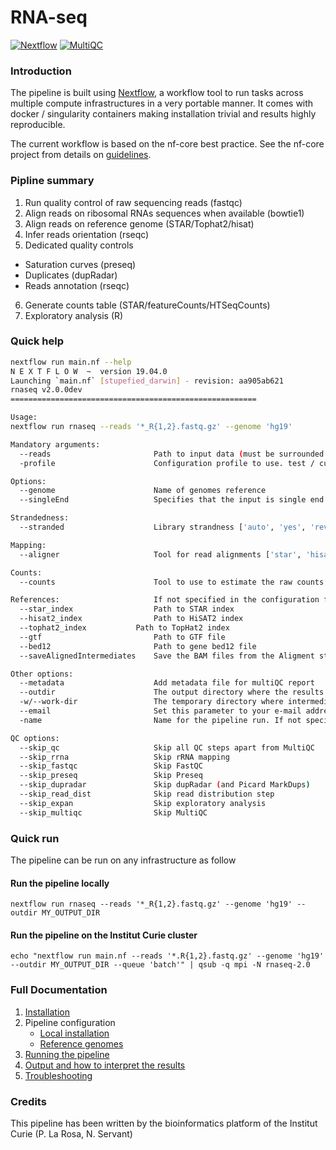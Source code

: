 # RNA-seq 

[![Nextflow](https://img.shields.io/badge/nextflow-%E2%89%A50.32.0-brightgreen.svg)](https://www.nextflow.io/)
[![MultiQC](https://img.shields.io/badge/MultiQC-1.6-blue.svg)](https://multiqc.info/)

### Introduction

The pipeline is built using [Nextflow](https://www.nextflow.io), a workflow tool to run tasks across multiple compute infrastructures in a very portable manner. 
It comes with docker / singularity containers making installation trivial and results highly reproducible.

The current workflow is based on the nf-core best practice. See the nf-core project from details on [guidelines](https://nf-co.re/).

### Pipline summary

1. Run quality control of raw sequencing reads (fastqc)
2. Align reads on ribosomal RNAs sequences when available (bowtie1)
3. Align reads on reference genome (STAR/Tophat2/hisat)
4. Infer reads orientation (rseqc)
5. Dedicated quality controls
  - Saturation curves (preseq)
  - Duplicates (dupRadar)
  - Reads annotation (rseqc)
6. Generate counts table (STAR/featureCounts/HTSeqCounts)
7. Exploratory analysis (R)

### Quick help

```bash
nextflow run main.nf --help
N E X T F L O W  ~  version 19.04.0
Launching `main.nf` [stupefied_darwin] - revision: aa905ab621
rnaseq v2.0.0dev
=======================================================

Usage:
nextflow run rnaseq --reads '*_R{1,2}.fastq.gz' --genome 'hg19' 

Mandatory arguments:
  --reads                       Path to input data (must be surrounded with quotes)
  -profile                      Configuration profile to use. test / curie / conda / docker / singularity

Options:
  --genome                      Name of genomes reference
  --singleEnd                   Specifies that the input is single end reads

Strandedness:
  --stranded                    Library strandness ['auto', 'yes', 'reverse', 'no']. Default: 'auto'

Mapping:
  --aligner                     Tool for read alignments ['star', 'hisat2', 'tophat2']. Default: 'star'

Counts:
  --counts                      Tool to use to estimate the raw counts per gene ['star', 'featureCounts', 'HTseqCounts']. Default: 'star'

References:                     If not specified in the configuration file or you wish to overwrite any of the references.
  --star_index                  Path to STAR index
  --hisat2_index                Path to HiSAT2 index
  --tophat2_index		    Path to TopHat2 index
  --gtf                         Path to GTF file
  --bed12                       Path to gene bed12 file
  --saveAlignedIntermediates    Save the BAM files from the Aligment step  - not done by default

Other options:
  --metadata                    Add metadata file for multiQC report
  --outdir                      The output directory where the results will be saved
  -w/--work-dir                 The temporary directory where intermediate data will be saved
  --email                       Set this parameter to your e-mail address to get a summary e-mail with details of the run sent to you when the workflow exits
  -name                         Name for the pipeline run. If not specified, Nextflow will automatically generate a random mnemonic.

QC options:
  --skip_qc                     Skip all QC steps apart from MultiQC
  --skip_rrna                   Skip rRNA mapping
  --skip_fastqc                 Skip FastQC
  --skip_preseq                 Skip Preseq
  --skip_dupradar               Skip dupRadar (and Picard MarkDups)
  --skip_read_dist              Skip read distribution step
  --skip_expan                  Skip exploratory analysis
  --skip_multiqc                Skip MultiQC

```

### Quick run

The pipeline can be run on any infrastructure as follow

#### Run the pipeline locally

```
nextflow run rnaseq --reads '*_R{1,2}.fastq.gz' --genome 'hg19' --outdir MY_OUTPUT_DIR

```

#### Run the pipeline on the Institut Curie cluster

```
echo "nextflow run main.nf --reads '*.R{1,2}.fastq.gz' --genome 'hg19' --outdir MY_OUTPUT_DIR --queue 'batch'" | qsub -q mpi -N rnaseq-2.0

```

### Full Documentation

1. [Installation](docs/installation.md)
2. Pipeline configuration
    * [Local installation](docs/configuration/local.md)
    * [Reference genomes](docs/configuration/reference_genomes.md)  
3. [Running the pipeline](docs/usage.md)
4. [Output and how to interpret the results](docs/output.md)
5. [Troubleshooting](docs/troubleshooting.md)

### Credits
This pipeline has been written by the bioinformatics platform of the Institut Curie (P. La Rosa, N. Servant)
